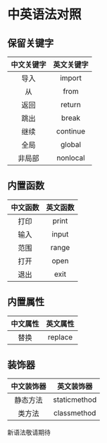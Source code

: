 # 中英语法对照

## 保留关键字

| 中文关键字 | 英文关键字 |
| :-----: | :-----: |
| 导入 | import |
| 从 | from |
| 返回 | return |
| 跳出 | break |
| 继续 | continue |
| 全局 | global |
| 非局部 | nonlocal |

## 内置函数

| 中文函数 | 英文函数 |
| :-----: | :-----: |
| 打印 | print |
| 输入 | input |
| 范围 | range |
| 打开 | open |
| 退出 | exit |

## 内置属性

| 中文属性 | 英文属性 |
| :-----: | :-----: |
| 替换 | replace |

## 装饰器

| 中文装饰器 | 英文装饰器 |
| :-----: | :-----: |
| 静态方法 | staticmethod |
| 类方法 | classmethod |

新语法敬请期待
